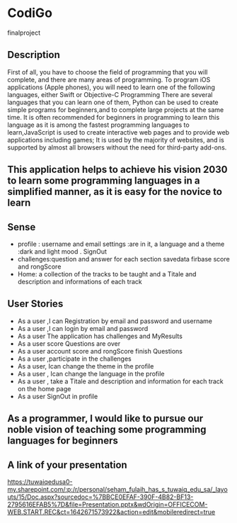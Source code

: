 # CodiGo
finalproject
 ## Description
First of all, you have to choose the field of programming that you will complete, and there are many areas of programming.
To program iOS applications (Apple phones), you will need to learn one of the following languages, either Swift or Objective-C Programming There are several languages that you can learn one of them, Python can be used to create simple programs for beginners,and to complete large projects at the same time. It is often recommended for beginners in programming to learn this language as it is among the fastest programming languages to learn,JavaScript is used to create interactive web pages and to provide web applications including games; It is used by the majority of websites, and is supported by almost all browsers without the need for third-party add-ons. 


## This application helps to achieve his vision 2030 to learn some programming languages in a simplified manner, as it is easy for the novice to learn
## Sense
+ profile : username and email settings :are in it, a language and a theme :dark and light mood .  SignOut
+ challenges:question and answer for each section savedata firbase score and rongScore
+ Home: a collection of the tracks to be taught and a Titale and description and informations of each track

##  User Stories
+ As a user ,I can Registration by email and password and username
+ As a user ,I can login by email and password
+ As a user The application has challenges and MyResults
+ As a user score Questions are over
+ As a user account score and rongScore finish Questions
+ As a user ,participate in the challenges
+ As a user, Ican change the theme in the profile
+ As a user , Ican change the language in the profile
+ As a user , take a Titale and description and information for each track on the home page
+ As a user SignOut in profile 
## As a programmer, I would like to pursue our noble vision of teaching some programming languages for beginners

## A link of your presentation

https://tuwaiqedusa0-my.sharepoint.com/:p:/r/personal/seham_fulaih_has_s_tuwaiq_edu_sa/_layouts/15/Doc.aspx?sourcedoc=%7BBCE0EFAF-390F-4B82-BF13-2795616EFAB5%7D&file=Presentation.pptx&wdOrigin=OFFICECOM-WEB.START.REC&ct=1642671573922&action=edit&mobileredirect=true
